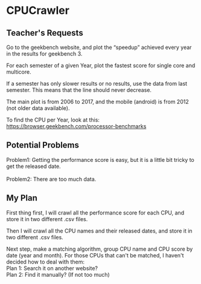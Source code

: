 # CPUCrawler

## Teacher's Requests

Go to the geekbench website, and plot the “speedup” achieved every year in the results for geekbench 3.

For each semester of a given Year, plot the fastest score for single core and multicore.

If a semester has only slower results or no results, use the data from last semester. This means that the line should never decrease.

The main plot is from 2006 to 2017, and the mobile (android) is from 2012 (not older data available).

To find the CPU per Year, look at this:
https://browser.geekbench.com/processor-benchmarks

## Potential Problems
Problem1:
Getting the performance score is easy, but it is a little bit tricky to get the released date. <br>
<br>
Problem2:
There are too much data.

## My Plan
First thing first, I will crawl all the performance score for each CPU, and store it in two different .csv files.

Then I will crawl all the CPU names and their released dates, and store it in two different .csv files.

Next step, make a matching algorithm, group CPU name and CPU score by date (year and month). For those CPUs that can't be matched, I haven't decided how to deal with them: <br>
Plan 1: Search it on another website? <br>
Plan 2: Find it manually? (If not too much)



<br>
